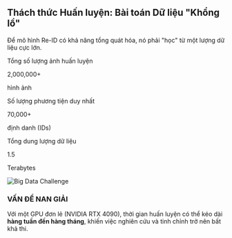 <!--
  Slide này có bố cục tối giản nhưng tập trung vào các con số và hình ảnh ẩn dụ.
  - data-background-transition="zoom": Tạo hiệu ứng zoom vào khi chuyển đến slide này, tạo cảm giác "đi sâu" vào vấn đề.
  - Các con số được làm nổi bật với hiệu ứng "counter" để gây ấn tượng.
-->
<section 
  data-background-image="/images/backgrounds/agenda-bg.png" 
  data-background-opacity="1"
  class="h-full"
>
  <div class="w-full h-full flex flex-col justify-center items-center text-white drop-shadow-lg">
    <h2 class="text-5xl md:text-6xl font-extrabold text-tech-highlight bg-black/70 px-8 py-4 rounded-lg shadow-lg">
      Thách thức Huấn luyện: <strong class="text-tech-highlight">Bài toán Dữ liệu "Khổng lồ"</strong>
    </h2>
    <p class="text-2xl md:text-3xl font-semibold mt-6 mb-12 bg-black/60 px-6 py-3 rounded-lg shadow">
      Để mô hình Re-ID có khả năng tổng quát hóa, nó phải "học" từ một lượng dữ liệu cực lớn.
    </p>
    <div class="grid grid-cols-1 md:grid-cols-2 gap-16 w-full max-w-6xl mx-auto items-center">
      <!-- CỘT TRÁI: CÁC CON SỐ ẤN TƯỢNG -->
      <div class="flex flex-col space-y-12">
        <!-- Số lượng ảnh -->
        <div class="fragment" data-fragment-index="1">
          <p class="text-2xl md:text-3xl font-bold">Tổng số lượng ảnh huấn luyện</p>
          <p class="text-7xl md:text-8xl text-tech-highlight font-black bg-black/80 px-6 py-4 rounded-lg shadow-lg">
            <span class="count-up" data-from="0" data-to="2000000" data-decimals="0" data-duration="2">2,000,000</span>+
          </p>
          <p class="text-2xl md:text-3xl font-medium">hình ảnh</p>
        </div>
        <!-- Số lượng ID -->
        <div class="fragment" data-fragment-index="2">
          <p class="text-2xl md:text-3xl font-bold">Số lượng phương tiện duy nhất</p>
          <p class="text-7xl md:text-8xl text-tech-highlight font-black bg-black/80 px-6 py-4 rounded-lg shadow-lg">
            <span class="count-up" data-from="0" data-to="70000" data-decimals="0" data-duration="2">70,000</span>+
          </p>
          <p class="text-2xl md:text-3xl font-medium">định danh (IDs)</p>
        </div>
        <!-- Dung lượng -->
        <div class="fragment" data-fragment-index="3">
          <p class="text-2xl md:text-3xl font-bold">Tổng dung lượng dữ liệu</p>
          <p class="text-7xl md:text-8xl text-tech-highlight font-black bg-black/80 px-6 py-4 rounded-lg shadow-lg">
            <span class="count-up" data-from="0" data-to="1.5" data-decimals="1" data-duration="2">1.5</span>
          </p>
          <p class="text-2xl md:text-3xl font-medium">Terabytes</p>
        </div>
      </div>
      <!-- CỘT PHẢI: HÌNH ẢNH ẨN DỤ & VẤN ĐỀ -->
      <div class="fragment" data-fragment-index="4">
        <img src="images/big-data-gpu-crush.png" alt="Big Data Challenge" class="mx-auto w-3/4 rounded-lg shadow-xl border-4 border-tech-highlight">
        <div class="bg-red-900/90 border-l-4 border-red-500 text-white p-8 rounded-r-lg mt-12 shadow-lg">
          <h3 class="font-bold text-3xl mb-4">VẤN ĐỀ NAN GIẢI</h3>
          <p class="text-2xl md:text-2xl font-semibold">
            Với một GPU đơn lẻ (NVIDIA RTX 4090), thời gian huấn luyện có thể kéo dài <strong class="text-yellow-300">hàng tuần đến hàng tháng</strong>, khiến việc nghiên cứu và tinh chỉnh trở nên bất khả thi.
          </p>
        </div>
      </div>
    </div>
  </div>
</section>
<!-- Đoạn script nhỏ để kích hoạt hiệu ứng số đếm -->
<script>
  // Hàm này sẽ được gọi khi slide này hiện ra
  function startCountUp() {
    const countUpElements = document.querySelectorAll('.count-up');
    countUpElements.forEach(el => {
      const from = parseFloat(el.dataset.from);
      const to = parseFloat(el.dataset.to);
      const duration = parseInt(el.dataset.duration) * 1000;
      const decimals = parseInt(el.dataset.decimals);
      let start = null;
      function step(timestamp) {
        if (!start) start = timestamp;
        const progress = Math.min((timestamp - start) / duration, 1);
        const current = from + progress * (to - from);
        el.textContent = current.toLocaleString(undefined, {
          minimumFractionDigits: decimals,
          maximumFractionDigits: decimals
        });
        if (progress < 1) {
          window.requestAnimationFrame(step);
        }
      }
      window.requestAnimationFrame(step);
    });
  }
  // Lắng nghe sự kiện khi slide hiện ra
  Reveal.addEventListener('slidechanged', event => {
    // event.currentSlide là slide đang hiển thị
    if (event.currentSlide.querySelector('.count-up')) {
      startCountUp();
    }
  });
</script>
